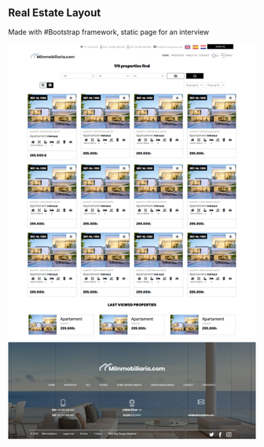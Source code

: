 ## Real Estate Layout
Made with #Bootstrap framework, static page for an interview

![Pic](inmobiliaria.png)
